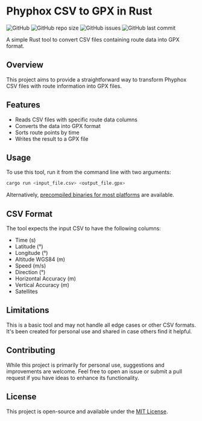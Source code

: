 # Phyphox CSV to GPX in Rust

![GitHub](https://img.shields.io/github/license/LuMarans30/phyphox-CSV-to-GPX-rust)
![GitHub repo size](https://img.shields.io/github/repo-size/LuMarans30/phyphox-CSV-to-GPX-rust)
![GitHub issues](https://img.shields.io/github/issues/LuMarans30/phyphox-CSV-to-GPX-rust)
![GitHub last commit](https://img.shields.io/github/last-commit/LuMarans30/phyphox-CSV-to-GPX-rust)

A simple Rust tool to convert CSV files containing route data into GPX format.

## Overview

This project aims to provide a straightforward way to transform Phyphox CSV files with route information into GPX files.

## Features

- Reads CSV files with specific route data columns
- Converts the data into GPX format
- Sorts route points by time
- Writes the result to a GPX file

## Usage

To use this tool, run it from the command line with two arguments:
```bash
cargo run <input_file.csv> <output_file.gpx>
```

Alternatively, [precompiled binaries for most platforms](https://github.com/LuMarans30/phyphox-CSV-to-GPX-rust/releases/latest) are available.

## CSV Format

The tool expects the input CSV to have the following columns:

- Time (s)
- Latitude (°)
- Longitude (°)
- Altitude WGS84 (m)
- Speed (m/s)
- Direction (°)
- Horizontal Accuracy (m)
- Vertical Accuracy (m)
- Satellites

## Limitations

This is a basic tool and may not handle all edge cases or other CSV formats. It's been created for personal use and shared in case others find it helpful.

## Contributing

While this project is primarily for personal use, suggestions and improvements are welcome. Feel free to open an issue or submit a pull request if you have ideas to enhance its functionality.

## License

This project is open-source and available under the [MIT License](LICENSE).
